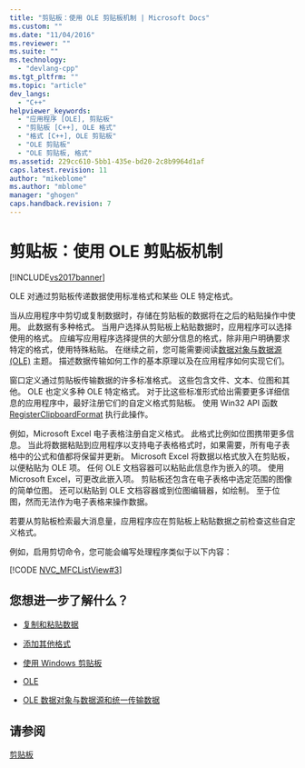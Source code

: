 ```yaml
---
title: "剪贴板：使用 OLE 剪贴板机制 | Microsoft Docs"
ms.custom: ""
ms.date: "11/04/2016"
ms.reviewer: ""
ms.suite: ""
ms.technology: 
  - "devlang-cpp"
ms.tgt_pltfrm: ""
ms.topic: "article"
dev_langs: 
  - "C++"
helpviewer_keywords: 
  - "应用程序 [OLE], 剪贴板"
  - "剪贴板 [C++], OLE 格式"
  - "格式 [C++], OLE 剪贴板"
  - "OLE 剪贴板"
  - "OLE 剪贴板, 格式"
ms.assetid: 229cc610-5bb1-435e-bd20-2c8b9964d1af
caps.latest.revision: 11
author: "mikeblome"
ms.author: "mblome"
manager: "ghogen"
caps.handback.revision: 7
---
```

# 剪贴板：使用 OLE 剪贴板机制
[!INCLUDE[vs2017banner](../assembler/inline/includes/vs2017banner.md)]

OLE 对通过剪贴板传递数据使用标准格式和某些 OLE 特定格式。  
  
 当从应用程序中剪切或复制数据时，存储在剪贴板的数据将在之后的粘贴操作中使用。  此数据有多种格式。  当用户选择从剪贴板上粘贴数据时，应用程序可以选择使用的格式。  应编写应用程序选择提供的大部分信息的格式，除非用户明确要求特定的格式，使用特殊粘贴。  在继续之前，您可能需要阅读[数据对象与数据源 \(OLE\)](../mfc/data-objects-and-data-sources-ole.md) 主题。  描述数据传输如何工作的基本原理以及在应用程序如何实现它们。  
  
 窗口定义通过剪贴板传输数据的许多标准格式。  这些包含文件、文本、位图和其他。  OLE 也定义多种 OLE 特定格式。  对于比这些标准形式给出需要更多详细信息的应用程序中，最好注册它们的自定义格式剪贴板。  使用 Win32 API 函数 [RegisterClipboardFormat](http://msdn.microsoft.com/library/windows/desktop/ms649049) 执行此操作。  
  
 例如，Microsoft Excel 电子表格注册自定义格式。  此格式比例如位图携带更多信息。  当此将数据粘贴到应用程序以支持电子表格格式时，如果需要，所有电子表格中的公式和值都将保留并更新。  Microsoft Excel 将数据以格式放入在剪贴板，以便粘贴为 OLE 项。  任何 OLE 文档容器可以粘贴此信息作为嵌入的项。  使用 Microsoft Excel，可更改此嵌入项。  剪贴板还包含在电子表格中选定范围的图像的简单位图。  还可以粘贴到 OLE 文档容器或到位图编辑器，如绘制。  至于位图，然而无法作为电子表格来操作数据。  
  
 若要从剪贴板检索最大消息量，应用程序应在剪贴板上粘贴数据之前检查这些自定义格式。  
  
 例如，启用剪切命令，您可能会编写处理程序类似于以下内容：  
  
 [!CODE [NVC_MFCListView#3](../CodeSnippet/VS_Snippets_Cpp/NVC_MFCListView#3)]  
  
## 您想进一步了解什么？  
  
-   [复制和粘贴数据](../mfc/clipboard-copying-and-pasting-data.md)  
  
-   [添加其他格式](../mfc/clipboard-adding-other-formats.md)  
  
-   [使用 Windows 剪贴板](../mfc/clipboard-using-the-windows-clipboard.md)  
  
-   [OLE](../mfc/ole-background.md)  
  
-   [OLE 数据对象与数据源和统一传输数据](../mfc/data-objects-and-data-sources-ole.md)  
  
## 请参阅  
 [剪贴板](../mfc/clipboard.md)